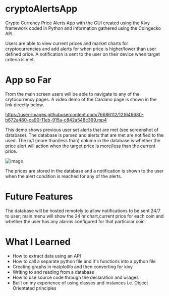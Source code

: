 # cryptoAlertsApp
Crypto Currency Price Alerts App with the GUI created using the Kivy framework coded in Python and information gathered using the Coingecko API.

Users are able to view current prices and market charts for cryptocurrencies and add alerts for when price is higher/lower than user defined price.  A notification is sent to the user on their device when target criteria is met.

# App so Far
From the main screen users will be able to navigate to any of the crytocurrency pages.  A video demo of the Cardano page is shown in the link directly below.  

https://user-images.githubusercontent.com/76686112/121649680-b672a480-ca90-11eb-915a-c842a548c399.mp4

This demo shows previous user set alerts that are met (see screenshot of database).  The database is parsed and alerts that are met are notified to the used.  The m/l (more than/less than) column in the database is whether the price alert will action when the target price is more/less than the current price.  

![image](https://user-images.githubusercontent.com/76686112/121650164-326cec80-ca91-11eb-9b9f-055988cdcd0d.png)

The prices are stored in the database and a notification is shown to the user when the alert condition is reached for any of the alerts.

# Future Features
The database will be hosted remotely to allow notifications to be sent 24/7 to user; main menu will show the 24 hr chart,current price for each coin and whether the user has any alarms configured for that particular coin. 

# What I Learned

* How to extract data using an API
* How to call a separate python file and it's functions into a python file
* Creating graphs in matplotlib and then converting for kivy
* Writing to and reading from a database
* How to use source code through the declaration and usages
* Built on my experience of using classes and instances i.e. Object Orientated principles
